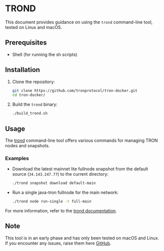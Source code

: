 # TROND

This document provides guidance on using the `trond` command-line tool, tested on Linux and macOS.

## Prerequisites

- Shell (for running the sh scripts)

## Installation

1. Clone the repository:

    ```sh
    git clone https://github.com/tronprotocol/tron-docker.git
    cd tron-docker/
    ```

2. Build the `trond` binary:

    ```sh
    ./build_trond.sh
    ```

## Usage

The [trond](tools/trond/docs/trond.md) command-line tool offers various commands for managing TRON nodes and snapshots.

### Examples

- Download the latest mainnet lite fullnode snapshot from the default source (`34.143.247.77`) to the current directory:

    ```sh
    ./trond snapshot download default-main
    ```

- Run a single java-tron fullnode for the main network:

    ```sh
    ./trond node run-single -t full-main
    ```

For more information, refer to the [trond documentation](tools/trond/docs/trond.md).

## Note

This tool is in an early phase and has only been tested on macOS and Linux. If you encounter any issues, raise them here [GitHub](https://github.com/tronprotocol/tron-docker/issues).